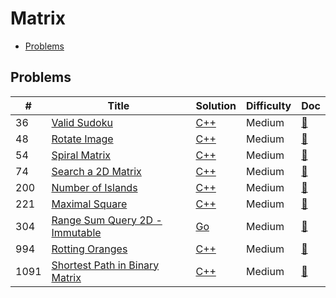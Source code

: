 # Matrix

- [Problems](#problems)

## Problems

| #   | Title | Solution | Difficulty | Doc |
| --- | ----- | -------- | ---------- | --- |
| 36 | [Valid Sudoku](https://leetcode.com/problems/valid-sudoku/) | [C++](../../code/cpp/36.cpp) | Medium | [📃](../../docs/36.%20Valid%20Sudoku.md) |
| 48 | [Rotate Image](https://leetcode.com/problems/rotate-image/) | [C++](../../code/cpp/48.cpp) | Medium | [📃](../../docs/48.%20Rotate%20Image.md) |
| 54 | [Spiral Matrix](https://leetcode.com/problems/spiral-matrix/) | [C++](../../code/cpp/54.cpp) | Medium | [📃](../../docs/54.%20Spiral%20Matrix.md) |
| 74 | [Search a 2D Matrix](https://leetcode.com/problems/search-a-2d-matrix/) | [C++](../../code/cpp/74.cpp) | Medium | [📃](../../docs/74.%20Search%20a%202D%20Matrix.md) |
| 200 | [Number of Islands](https://leetcode.com/problems/number-of-islands/) | [C++](../../code/cpp/200.cpp) | Medium | [📃](../../docs/200.%20Number%20of%20Islands.md) |
| 221 | [Maximal Square](https://leetcode.com/problems/maximal-square/) | [C++](../../code/cpp/221.cpp) | Medium | [📃](../../docs/221.%20Maximal%20Square.md) |
| 304 | [Range Sum Query 2D - Immutable](https://leetcode.com/problems/range-sum-query-2d-immutable/) | [Go](../../code/go/304.go) | Medium | [📃](../../docs/304.%20Range%20Sum%20Query%202D%20-%20Immutable.md) |
| 994 | [Rotting Oranges](https://leetcode.com/problems/rotting-oranges/) | [C++](../../code/cpp/994.cpp) | Medium | [📃](../../docs/994.%20Rotting%20Oranges.md) |
| 1091 | [Shortest Path in Binary Matrix](https://leetcode.com/problems/shortest-path-in-binary-matrix/) | [C++](../../code/cpp/1091.cpp) | Medium | [📃](../../docs/1091.%20Shortest%20Path%20in%20Binary%20Matrix.md) |
